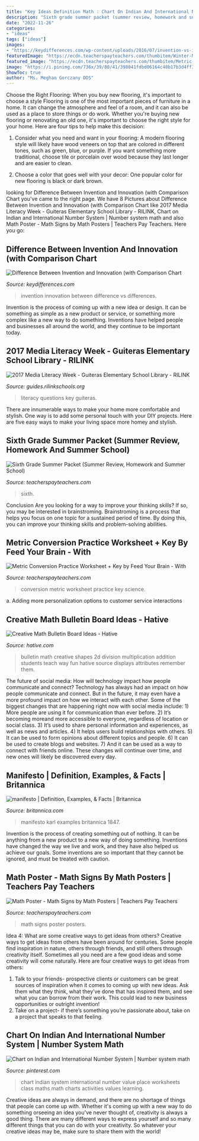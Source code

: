 ```yaml
---
title: "Key Ideas Definition Math : Chart On Indian And International Number System"
description: "Sixth grade summer packet (summer review, homework and summer school)"
date: "2022-11-26"
categories:
- "ideas"
tags: ["ideas"]
images:
- "https://keydifferences.com/wp-content/uploads/2016/07/invention-vs-innovation-thumbnail.jpg"
featuredImage: "https://ecdn.teacherspayteachers.com/thumbitem/Winter-Math-Kindergarten-Worksheets-3595999-1624764928/original-3595999-3.jpg"
featured_image: "https://ecdn.teacherspayteachers.com/thumbitem/Metric-Conversion-Practice-Worksheet-Key-2024350-1559045168/original-2024350-1.jpg"
image: "https://i.pinimg.com/736x/39/80/41/398041fdbd06164c48b17b3d4ff3fa34.jpg"
ShowToc: true
author: "Ms. Meghan Gorczany DDS"
---
```



Choose the Right Flooring: When you buy new flooring, it's important to choose a style
Flooring is one of the most important pieces of furniture in a home. It can change the atmosphere and feel of a room, and it can also be used as a place to store things or do work. Whether you're buying new flooring or renovating an old one, it's important to choose the right style for your home. Here are four tips to help make this decision: 
1. Consider what you need and want in your flooring: A modern flooring style will likely have wood veneers on top that are colored in different tones, such as green, blue, or purple. If you want something more traditional, choose tile or porcelain over wood because they last longer and are easier to clean. 

2. Choose a color that goes well with your decor: One popular color for new flooring is black or dark brown.

	

		
looking for Difference Between Invention and Innovation (with Comparison Chart you've came to the right page. We have 8 Pictures about Difference Between Invention and Innovation (with Comparison Chart like 2017 Media Literacy Week - Guiteras Elementary School Library - RILINK, Chart on Indian and International Number System | Number system math and also Math Poster - Math Signs by Math Posters | Teachers Pay Teachers. Here you go:
		
    
## Difference Between Invention And Innovation (with Comparison Chart

<img loading=lazy src="https://keydifferences.com/wp-content/uploads/2016/07/invention-vs-innovation-thumbnail.jpg" onerror="this.onerror=null;this.src='https://tse1.mm.bing.net/th?id=OIP.uM1Yfj3K8eZOe1H_-bxqeAHaDF&amp;pid=15.1';" alt="Difference Between Invention and Innovation (with Comparison Chart">

_Source: keydifferences.com_

>invention innovation between difference vs differences. 

	

Invention is the process of coming up with a new idea or design. It can be something as simple as a new product or service, or something more complex like a new way to do something. Inventions have helped people and businesses all around the world, and they continue to be important today.

    
## 2017 Media Literacy Week - Guiteras Elementary School Library - RILINK

<img loading=lazy src="http://s3.amazonaws.com/libapps/accounts/6784/images/Key_Questions_of_Media_Literacy.jpeg" onerror="this.onerror=null;this.src='https://tse4.mm.bing.net/th?id=OIP.cDBB9jOCznYYKzKTA9_8HAHaN6&amp;pid=15.1';" alt="2017 Media Literacy Week - Guiteras Elementary School Library - RILINK">

_Source: guides.rilinkschools.org_

>literacy questions key guiteras. 

	

There are innumerable ways to make your home more comfortable and stylish. One way is to add some personal touch with your DIY projects. Here are five easy ways to make your living space more homey and stylish.

    
## Sixth Grade Summer Packet (Summer Review, Homework And Summer School)

<img loading=lazy src="https://ecdn.teacherspayteachers.com/thumbitem/Winter-Math-Kindergarten-Worksheets-3595999-1624764928/original-3595999-3.jpg" onerror="this.onerror=null;this.src='https://tse1.mm.bing.net/th?id=OIP.NX9YkXkAsFRUnrwDsPBgbgAAAA&amp;pid=15.1';" alt="Sixth Grade Summer Packet (Summer Review, Homework and Summer School)">

_Source: teacherspayteachers.com_

>sixth. 

	

Conclusion
Are you looking for a way to improve your thinking skills? If so, you may be interested in brainstroming. Brainstroming is a process that helps you focus on one topic for a sustained period of time. By doing this, you can improve your thinking skills and problem-solving abilities.

    
## Metric Conversion Practice Worksheet + Key By Feed Your Brain - With

<img loading=lazy src="https://ecdn.teacherspayteachers.com/thumbitem/Metric-Conversion-Practice-Worksheet-Key-2024350-1559045168/original-2024350-1.jpg" onerror="this.onerror=null;this.src='https://tse1.mm.bing.net/th?id=OIP.kvpG1-meqrjQe1BPVLvOHwAAAA&amp;pid=15.1';" alt="Metric Conversion Practice Worksheet + Key by Feed Your Brain - With">

_Source: teacherspayteachers.com_

>conversion metric worksheet practice key science. 

	

a. Adding more personalization options to customer service interactions 

    
## Creative Math Bulletin Board Ideas - Hative

<img loading=lazy src="https://hative.com/wp-content/uploads/2015/02/math-bulletin-board-ideas/8-math-bulletin-board.jpg" onerror="this.onerror=null;this.src='https://tse3.mm.bing.net/th?id=OIP.WJ3puP-6pu34h9rO7rU83gHaKo&amp;pid=15.1';" alt="Creative Math Bulletin Board Ideas - Hative">

_Source: hative.com_

>bulletin math creative shapes 2d division multiplication addition students teach way fun hative source displays attributes remember them. 

	

The future of social media: How will technology impact how people communicate and connect?
Technology has always had an impact on how people communicate and connect. But in the future, it may even have a more profound impact on how we interact with each other. Some of the biggest changes that are happening right now with social media include: 1) More people are using it for communication than ever before. 2) It’s becoming moreand more accessible to everyone, regardless of location or social class. 3) It’s used to share personal information and experiences, as well as news and articles. 4) It helps users build relationships with others. 5) It can be used to form opinions about different topics and people. 6) It can be used to create blogs and websites. 7) And it can be used as a way to connect with friends online. These changes will continue over time, and new ones will likely be discovered every day.

    
## Manifesto | Definition, Examples, &amp; Facts | Britannica

<img loading=lazy src="https://cdn.britannica.com/00/212900-050-6B5C8548/Manifesto-Communist-Party-1847-Karl-Marx-Friederich-Engels.jpg" onerror="this.onerror=null;this.src='https://tse4.mm.bing.net/th?id=OIP.0bxrUQtXWziDL9N2exHMSgHaLm&amp;pid=15.1';" alt="manifesto | Definition, Examples, &amp; Facts | Britannica">

_Source: britannica.com_

>manifesto karl examples britannica 1847. 

	

Invention is the process of creating something out of nothing. It can be anything from a new product to a new way of doing something. Inventions have changed the way we live and work, and they have also helped us achieve our goals. Some inventions are so important that they cannot be ignored, and must be treated with caution.

    
## Math Poster - Math Signs By Math Posters | Teachers Pay Teachers

<img loading=lazy src="https://ecdn.teacherspayteachers.com/thumbitem/Math-Poster-Math-Signs-3745570-1534305780/original-3745570-1.jpg" onerror="this.onerror=null;this.src='https://tse3.mm.bing.net/th?id=OIP.pa1ZPZzHQmv9eenQfnX9dgAAAA&amp;pid=15.1';" alt="Math Poster - Math Signs by Math Posters | Teachers Pay Teachers">

_Source: teacherspayteachers.com_

>math signs poster posters. 

	

Idea 4: What are some creative ways to get ideas from others?
Creative ways to get ideas from others have been around for centuries. Some people find inspiration in nature, others through friends, and still others through creativity itself. Sometimes all you need are a few good ideas and some creativity will come naturally. Here are four creative ways to get ideas from others: 
1) Talk to your friends- prospective clients or customers can be great sources of inspiration when it comes to coming up with new ideas. Ask them what they think, what they’ve done that has inspired them, and see what you can borrow from their work. This could lead to new business opportunities or outright invention! 
2) Take on a project- if there’s something you’re passionate about, take on a project that speaks to that feeling.

    
## Chart On Indian And International Number System | Number System Math

<img loading=lazy src="https://i.pinimg.com/736x/39/80/41/398041fdbd06164c48b17b3d4ff3fa34.jpg" onerror="this.onerror=null;this.src='https://tse4.mm.bing.net/th?id=OIP.gY60Vss7gjZIn8a2aVvMzQHaJ3&amp;pid=15.1';" alt="Chart on Indian and International Number System | Number system math">

_Source: pinterest.com_

>chart indian system international number value place worksheets class maths math charts activities values learning. 

	

Creative ideas are always in demand, and there are no shortage of things that people can come up with. Whether it's coming up with a new way to do something orseeing an idea you've never thought of, creativity is always a good thing. There are many different ways to express yourself and so many different things that you can do with your creativity. So whatever your creative ideas may be, make sure to share them with the world!

